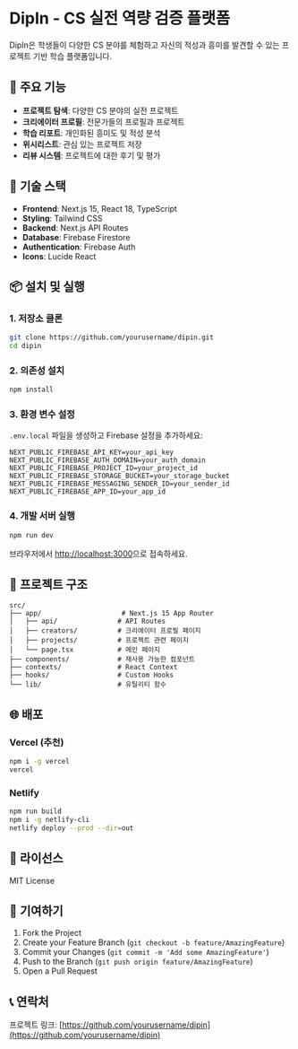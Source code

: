 # DipIn - CS 실전 역량 검증 플랫폼

DipIn은 학생들이 다양한 CS 분야를 체험하고 자신의 적성과 흥미를 발견할 수 있는 프로젝트 기반 학습 플랫폼입니다.

## 🌟 주요 기능

- **프로젝트 탐색**: 다양한 CS 분야의 실전 프로젝트
- **크리에이터 프로필**: 전문가들의 프로필과 프로젝트
- **학습 리포트**: 개인화된 흥미도 및 적성 분석
- **위시리스트**: 관심 있는 프로젝트 저장
- **리뷰 시스템**: 프로젝트에 대한 후기 및 평가

## 🚀 기술 스택

- **Frontend**: Next.js 15, React 18, TypeScript
- **Styling**: Tailwind CSS
- **Backend**: Next.js API Routes
- **Database**: Firebase Firestore
- **Authentication**: Firebase Auth
- **Icons**: Lucide React

## 📦 설치 및 실행

### 1. 저장소 클론
```bash
git clone https://github.com/yourusername/dipin.git
cd dipin
```

### 2. 의존성 설치
```bash
npm install
```

### 3. 환경 변수 설정
`.env.local` 파일을 생성하고 Firebase 설정을 추가하세요:
```env
NEXT_PUBLIC_FIREBASE_API_KEY=your_api_key
NEXT_PUBLIC_FIREBASE_AUTH_DOMAIN=your_auth_domain
NEXT_PUBLIC_FIREBASE_PROJECT_ID=your_project_id
NEXT_PUBLIC_FIREBASE_STORAGE_BUCKET=your_storage_bucket
NEXT_PUBLIC_FIREBASE_MESSAGING_SENDER_ID=your_sender_id
NEXT_PUBLIC_FIREBASE_APP_ID=your_app_id
```

### 4. 개발 서버 실행
```bash
npm run dev
```

브라우저에서 [http://localhost:3000](http://localhost:3000)으로 접속하세요.

## 🎯 프로젝트 구조

```
src/
├── app/                    # Next.js 15 App Router
│   ├── api/               # API Routes
│   ├── creators/          # 크리에이터 프로필 페이지
│   ├── projects/          # 프로젝트 관련 페이지
│   └── page.tsx           # 메인 페이지
├── components/            # 재사용 가능한 컴포넌트
├── contexts/              # React Context
├── hooks/                 # Custom Hooks
└── lib/                   # 유틸리티 함수
```

## 🌐 배포

### Vercel (추천)
```bash
npm i -g vercel
vercel
```

### Netlify
```bash
npm run build
npm i -g netlify-cli
netlify deploy --prod --dir=out
```

## 📝 라이선스

MIT License

## 🤝 기여하기

1. Fork the Project
2. Create your Feature Branch (`git checkout -b feature/AmazingFeature`)
3. Commit your Changes (`git commit -m 'Add some AmazingFeature'`)
4. Push to the Branch (`git push origin feature/AmazingFeature`)
5. Open a Pull Request

## 📞 연락처

프로젝트 링크: [https://github.com/yourusername/dipin](https://github.com/yourusername/dipin)